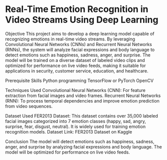 # Real-Time Emotion Recognition in Video Streams Using Deep Learning

Objective
This project aims to develop a deep learning model capable of recognizing emotions in real-time video streams. By leveraging Convolutional Neural Networks (CNNs) and Recurrent Neural Networks (RNNs), the system will analyze facial expressions and body language to detect emotions such as happiness, sadness, anger, and surprise. The model will be trained on a diverse dataset of labeled video clips and optimized for performance on live video feeds, making it suitable for applications in security, customer service, education, and healthcare.


Prerequisite Skills
Python programming
TensorFlow or PyTorch
OpenCV


Techniques Used
Convolutional Neural Networks (CNN): For feature extraction from facial images and video frames.
Recurrent Neural Networks (RNN): To process temporal dependencies and improve emotion prediction from video sequences.


Dataset Used
FER2013 Dataset: This dataset contains over 35,000 labeled facial images categorized into 7 emotion classes (happy, sad, angry, surprise, fear, disgust, neutral). It is widely used for training emotion recognition models.
Dataset Link: FER2013 Dataset on Kaggle

Conclusion
The model will detect emotions such as happiness, sadness, anger, and surprise by analyzing facial expressions and body language. The model will be optimized for performance on live video feeds.
